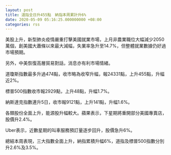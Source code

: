 ```yaml
---
layout: post
title: 道指全日升455點　納指本周累計升6%
date: 2020-05-09 05:16:25.000000000 +08:00
categories: rss
---
```


美股上升，新型肺炎疫情嚴重打擊美國就業市場，上月非農業職位大幅減少2050萬個，創美國大蕭條以來最大減幅，失業率急升至14.7%，但整體就業數據仍好過市場預期。

另外，中美恢復高層貿易對話，消息亦有利市場情緒。

道瓊斯指數最多升過474點，收市略為收窄升幅，報24331點，上升455點，升幅近2%。

標普500指數收市報2929點，上升48點，升幅1.7%。

納斯達克指數連升5日，收市報9121點，上升141點，升幅1.6%。

各類股份全面上升，能源股升幅較大。蘋果表示，下星期將重開部分美國專賣店，股價升2.4%。

Uber表示，近數星期的叫車服務預訂量逐步回升，股價急升6%。

總結本周表現，三大指數全面上升，納指累積升幅6%，道指及標普500指數分別升2.6%及3.5%。
